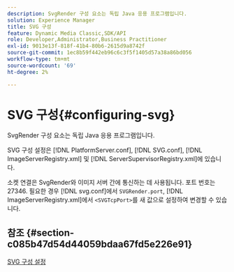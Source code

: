 ```yaml
---
description: SvgRender 구성 요소는 독립 Java 응용 프로그램입니다.
solution: Experience Manager
title: SVG 구성
feature: Dynamic Media Classic,SDK/API
role: Developer,Administrator,Business Practitioner
exl-id: 9013e13f-818f-41b4-80b6-2615d9a8742f
source-git-commit: 1ec8b59f442eb96c6c3f5f1405d57a38a86bd056
workflow-type: tm+mt
source-wordcount: '69'
ht-degree: 2%

---
```


# SVG 구성{#configuring-svg}

SvgRender 구성 요소는 독립 Java 응용 프로그램입니다.

SVG 구성 설정은 [!DNL PlatformServer.conf], [!DNL SVG.conf], [!DNL ImageServerRegistry.xml] 및 [!DNL ServerSupervisorRegistry.xml]에 있습니다.

소켓 연결은 SvgRender와 이미지 서버 간에 통신하는 데 사용됩니다. 포트 번호는 27346. 필요한 경우 [!DNL svg.conf]에서 `SVGRender.port`, [!DNL ImageServerRegistry.xml]에서 `<SVGTcpPort>`를 새 값으로 설정하여 변경할 수 있습니다.

## 참조 {#section-c085b47d54d44059bdaa67fd5e226e91}

[SVG 구성 설정](../../../is-api/image-serving-api-ref/c-configuration-and-administration/c-server-settings/r-svg.md#reference-232104868b2d4af9a4ac9c87552c0bb5)
